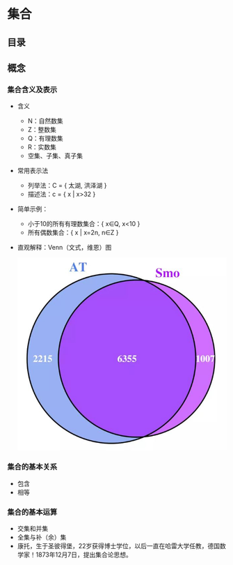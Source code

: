 # 集合

## 目录

## 概念

### 集合含义及表示

- 含义
  - N：自然数集  
  - Z：整数集  
  - Q：有理数集  
  - R：实数集
  - 空集、子集、真子集

- 常用表示法
  - 列举法：C = { 太湖, 洪泽湖 }  
  - 描述法：c = { x | x>32 }

- 简单示例：
  - 小于10的所有有理数集合：{ x∈Q, x<10 }  
  - 所有偶数集合：{ x | x=2n, n∈Z }

- 直观解释：Venn（文式，维恩）图

  ![x](./Resource/1.jpg)

### 集合的基本关系

- 包含
- 相等

### 集合的基本运算
  
- 交集和并集
- 全集与补（余）集
- 康托，生于圣彼得堡，22岁获得博士学位，以后一直在哈雷大学任教，德国数学家！1873年12月7日，提出集合论思想。
